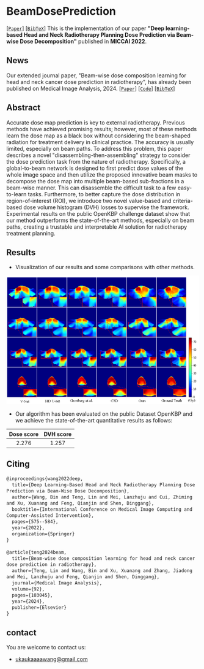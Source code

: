 # BeamDosePrediction
[[`Paper`]([https://arxiv.org/abs/2305.18221](https://link.springer.com/chapter/10.1007/978-3-031-16449-1_55))] [[`BibTeX`](#citing)]
This is the implementation of our paper **"Deep learning-based Head and Neck Radiotherapy Planning Dose Prediction via Beam-wise Dose Decomposition"** published in **MICCAI 2022**.

## News

Our extended journal paper, "Beam-wise dose composition learning for head and neck cancer dose prediction in radiotherapy", has already been published on Medical Image Analysis, 2024. 
[[`Paper`](https://www.sciencedirect.com/science/article/pii/S1361841523003055)] [[`Code`](https://github.com/TL9792/BDCLDosePrediction)] [[`BibTeX`](#citing)]


## Abstract

Accurate dose map prediction is key to external radiotherapy. Previous methods have achieved promising results; however, most of these methods learn the dose map as a black box without considering the beam-shaped radiation for treatment delivery in clinical practice. The accuracy is usually limited, especially on beam paths. To address this problem, this paper describes a novel "disassembling-then-assembling" strategy to consider the dose prediction task from the nature of radiotherapy. Specifically, a global-to-beam network is designed to first predict dose values of the whole image space and then utilize the proposed innovative beam masks to decompose the dose map into multiple beam-based sub-fractions in a beam-wise manner. This can disassemble the difficult task to a few easy-to-learn tasks. Furthermore, to better capture the dose distribution in region-of-interest (ROI), we introduce two novel value-based and criteria-based dose volume histogram (DVH) losses to supervise the framework. Experimental results on the public OpenKBP challenge dataset show that our method outperforms the state-of-the-art methods, especially on beam paths, creating a trustable and interpretable AI solution for radiotherapy treatment planning.


## Results

* Visualization of our results and some comparisons with other methods. 

![](info/visualization.png)


* Our algorithm has been evaluated on the public Dataset OpenKBP and we achieve the state-of-the-art quantitative results as follows:

| Dose score | DVH score |
| :--------: | :-------: |
|   2.276    |   1.257   |


## Citing

```
@inproceedings{wang2022deep,
  title={Deep Learning-Based Head and Neck Radiotherapy Planning Dose Prediction via Beam-Wise Dose Decomposition},
  author={Wang, Bin and Teng, Lin and Mei, Lanzhuju and Cui, Zhiming and Xu, Xuanang and Feng, Qianjin and Shen, Dinggang},
  booktitle={International Conference on Medical Image Computing and Computer-Assisted Intervention},
  pages={575--584},
  year={2022},
  organization={Springer}
}

@article{teng2024beam,
  title={Beam-wise dose composition learning for head and neck cancer dose prediction in radiotherapy},
  author={Teng, Lin and Wang, Bin and Xu, Xuanang and Zhang, Jiadong and Mei, Lanzhuju and Feng, Qianjin and Shen, Dinggang},
  journal={Medical Image Analysis},
  volume={92},
  pages={103045},
  year={2024},
  publisher={Elsevier}
}
```


## contact
You are welcome to contact us:
  - [ukaukaaaawang@gmail.com](mailto:ukaukaaaawang@gmail.com)

